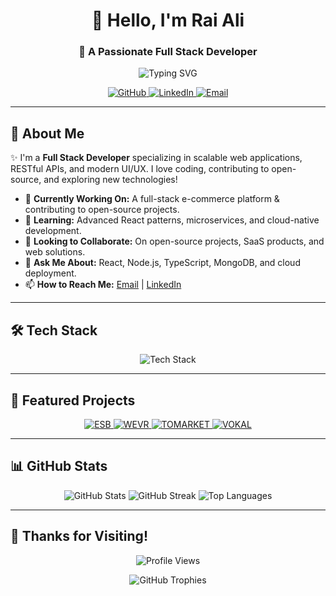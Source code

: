 <h1 align="center">👋 Hello, I'm Rai Ali</h1>
<h3 align="center">🚀 A Passionate Full Stack Developer</h3>

<p align="center">
  <img src="https://readme-typing-svg.herokuapp.com?font=Fira+Code&duration=4000&pause=1000&color=36BCF7&center=true&vCenter=true&width=500&lines=Full+Stack+Developer;Tech+Enthusiast;Open+Source+Contributor;Cloud+Computing+Lover" alt="Typing SVG" />
</p>

<p align="center">
  <a href="https://github.com/Cyber-Wizard-Dev">
    <img src="https://img.shields.io/badge/GitHub-Cyber--Wizard--Dev-black?style=for-the-badge&logo=github" alt="GitHub" />
  </a>
  <a href="https://www.linkedin.com/in/rai-ali-08a804306/">
    <img src="https://img.shields.io/badge/LinkedIn-Connect-blue?style=for-the-badge&logo=linkedin" alt="LinkedIn" />
  </a>
  <a href="mailto:raizzler.dev@gmail.com">
    <img src="https://img.shields.io/badge/Email-raizzler.dev@gmail.com-red?style=for-the-badge&logo=gmail" alt="Email" />
  </a>
</p>

---

## 🚀 About Me

✨ I'm a **Full Stack Developer** specializing in scalable web applications, RESTful APIs, and modern UI/UX. I love coding, contributing to open-source, and exploring new technologies!

- 🔭 **Currently Working On:** A full-stack e-commerce platform & contributing to open-source projects.
- 🌱 **Learning:** Advanced React patterns, microservices, and cloud-native development.
- 👯 **Looking to Collaborate:** On open-source projects, SaaS products, and web solutions.
- 💬 **Ask Me About:** React, Node.js, TypeScript, MongoDB, and cloud deployment.
- 📫 **How to Reach Me:** [Email](mailto:raizzler.dev@gmail.com) | [LinkedIn](https://www.linkedin.com/in/rai-ali-08a804306/)

---

## 🛠️ Tech Stack

<p align="center">
  <img src="https://skillicons.dev/icons?i=react,nodejs,js,ts,mongodb,express,nextjs,tailwind,docker,aws,graphql,redis,kubernetes" alt="Tech Stack" />
</p>

---

## 📂 Featured Projects

<p align="center">
  <a href="https://www.esb.com/">
    <img src="https://img.shields.io/badge/ESB-React,%20Node.js,%20MongoDB-green?style=for-the-badge" alt="ESB" />
  </a>
  <a href="https://wevr.com/">
    <img src="https://img.shields.io/badge/WEVR-JavaScript,%20WebGL,%20Unity-blue?style=for-the-badge" alt="WEVR" />
  </a>
  <a href="https://tomarket-tomarket.com/">
    <img src="https://img.shields.io/badge/TOMARKET-Next.js,%20Tailwind%20CSS,%20Stripe-yellow?style=for-the-badge" alt="TOMARKET" />
  </a>
  <a href="https://www.vokal.io/">
    <img src="https://img.shields.io/badge/VOKAL-Node.js,%20WebSocket,%20AWS-orange?style=for-the-badge" alt="VOKAL" />
  </a>
</p>

---

## 📊 GitHub Stats

<p align="center">
  <img src="https://github-readme-stats.vercel.app/api?username=Cyber-Wizard-Dev&show_icons=true&theme=tokyonight" alt="GitHub Stats" />
  <img src="https://github-readme-streak-stats.vercel.app/?user=Cyber-Wizard-Dev&theme=tokyonight" alt="GitHub Streak" />
  <img src="https://github-readme-stats.vercel.app/api/top-langs/?username=Cyber-Wizard-Dev&layout=compact&theme=tokyonight" alt="Top Languages" />
</p>

---

## 🌟 Thanks for Visiting!

<p align="center">
  <img src="https://komarev.com/ghpvc/?username=Cyber-Wizard-Dev&label=Profile%20Views&color=blue&style=flat-square" alt="Profile Views" />
</p>

<p align="center">
  <img src="https://github-profile-trophy.vercel.app/?username=Cyber-Wizard-Dev&theme=tokyonight&no-frame=true&column=4" alt="GitHub Trophies" />
</p>
